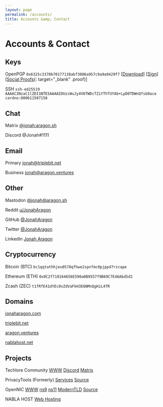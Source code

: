 ```yaml
---
layout: page
permalink: /accounts/
title: Accounts &amp; Contact
---
```


# Accounts & Contact

## Keys

OpenPGP `0x6325c3370b70177138abf3086a957c9a9a9429f7` [[Download](/assets/files/gpg.asc)] [[Sign](/keysigning/)] [[Social Proofs](https://metacode.biz/openpgp/key#0x6A957C9A9A9429F7){: target="_blank" .proof}]

SSH `ssh-ed25519 AAAAC3NzaC1lZDI1NTE5AAAAIOUzcWuJy4V6TWDcTZiYThTUYAb+LpD0TDWnQfsb0ace cardno:000611507158`

## Chat

Matrix [@jonah:aragon.sh](https://matrix.to/#/@jonah:aragon.sh)

Discord @Jonah#1111

## Email

Primary [jonah@triplebit.net](mailto:)

Business [jonah@aragon.ventures](mailto:)

## Other

Mastodon [@jonah@aragon.sh](https://mastodon.aragon.sh/@jonah)

Reddit [u/JonahAragon](https://www.reddit.com/user/JonahAragon)

GitHub [@JonahAragon](https://github.com/JonahAragon)

Twitter [@JonahAragon](https://twitter.com/JonahAragon)

LinkedIn [Jonah Aragon](https://www.linkedin.com/in/jonaharagon/)

## Cryptocurrency

Bitcoin (BTC) `bc1qqtathhjeu0578qfhwe2spnfmc0pjppd7rzcape`

Ethereum (ETH) `0x0C2f710164656E590a0B9557f9B69C7E46Abd5d2`

Zcash (ZEC) `t1fRfE41dYEc8vZdVaFkH3E6NMnQgHiL4TR`

## Domains

[jonaharagon.com](https://jonaharagon.com)

[triplebit.net](https://triplebit.net)

[aragon.ventures](https://aragon.ventures)

[nablahost.net](https://nablahost.net)

## Projects

Techlore Community [WWW](https://techlore.tech) [Discord](https://discord.gg/DdhZQExvVK) [Matrix](https://matrix.to/#/+techlore-official:matrix.org)

PrivacyTools (Formerly) [Services](https://www.privacytools.io/services/) [Source](https://github.com/privacytoolsIO/)

OpenNIC [WWW](https://www.opennic.org/) [ns9](https://servers.opennic.org/edit.php?srv=ns9.opennic.glue) [ns11](https://servers.opennic.org/edit.php?srv=ns11.opennic.glue) [ModernTLD](http://github.com/moderntld/) [Source](https://github.com/opennic/)

NABLA HOST [Web Hosting](https://nablahost.net)
